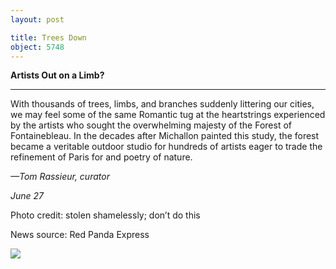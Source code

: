 ```yaml
---
layout: post

title: Trees Down
object: 5748
---
```

**Artists Out on a Limb?**

****

With thousands of trees, limbs, and branches suddenly littering our cities, we may feel some of the same Romantic tug at the heartstrings experienced by the artists who sought the overwhelming majesty of the Forest of Fontainebleau. In the decades after Michallon painted this study, the forest became a veritable outdoor studio for hundreds of artists eager to trade the refinement of Paris for and poetry of nature.

*—Tom Rassieur, curator*

*June 27*

Photo credit: stolen shamelessly; don’t do this

News source: Red Panda Express

![]({{siteurl.base}}/images/NewsFlash_Rassieur_Trees.6.27EDIT-1.jpeg)
